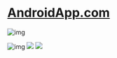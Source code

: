  <a href="https://android-app-two.vercel.app/"> <h1>AndroidApp.com</h1></a>
<img src="https://github.com/ManishChand349/AndroidApp/assets/99408291/6a87265d-71f5-4f4a-868b-e63d45a6fb8e" alt="img" >

<img src="https://github.com/ManishChand349/AndroidApp/assets/99408291/d8c5030f-2b69-4171-ad5e-ae1cf8790c3d" alt="img" >

<img src="https://github.com/ManishChand349/AndroidApp/assets/99408291/bade6cc2-750e-4f24-aaeb-2e642df32b8f" >

<img src ="https://github.com/ManishChand349/AndroidApp/assets/99408291/1f45393f-41d9-4605-9645-df4a559b065d">
